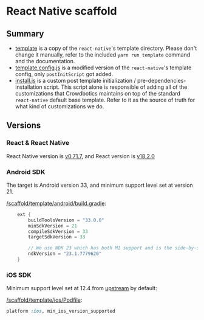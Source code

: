 # React Native scaffold

## Summary

- [template](/scaffold/template) is a copy of the `react-native`'s template directory. Please don't change it manually, refer to the included `yarn run template` command and the documentation.
- [template.config.js](/scaffold/template.config.js) is a modified version of the `react-native`'s template config, only `postInitScript` got added.
- [install.js](/scaffold/install.js) is a custom post template initialization / pre-dependencies-installation script. This script alone is responsible of adding all of the customizations that Crowdbotics maintains on top of the standard `react-native` default base template. Refer to it as the source of truth for what kind of customizations we do.

## Versions

### React & React Native

React Native version is [v0.71.7](https://github.com/facebook/react-native/releases/tag/v0.71.7), and React version is [v18.2.0](https://github.com/facebook/react/releases/tag/v18.2.0)

### Android SDK

The target is Android version 33, and minimum support level set at version 21.

[/scaffold/template/android/build.gradle](template/android/build.gradle):

```gradle
    ext {
        buildToolsVersion = "33.0.0"
        minSdkVersion = 21
        compileSdkVersion = 33
        targetSdkVersion = 33

        // We use NDK 23 which has both M1 support and is the side-by-side NDK version from AGP.
        ndkVersion = "23.1.7779620"
    }
```

### iOS SDK

Minimum support level set at 12.4 from [upstream](https://github.com/facebook/react-native/blob/6115ce53a2df4449769e4b9b6ca95fc29955fff0/scripts/react_native_pods.rb#L26-L31) by default:

[/scaffold/template/ios/Podfile](/scaffold/template/ios/Podfile):

```ruby
platform :ios, min_ios_version_supported
```
